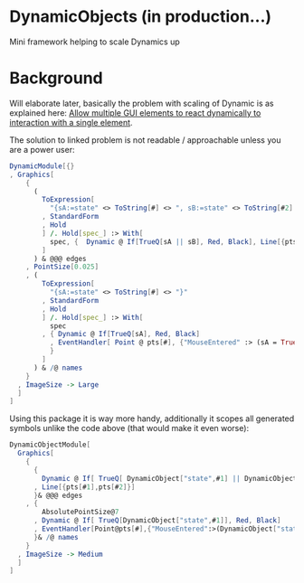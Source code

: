 # DynamicObjects (in production...)

Mini framework helping to scale Dynamics up

# Background 

Will elaborate later, basically the problem with scaling of Dynamic is as explained here: [Allow multiple GUI elements to react dynamically to interaction with a single element](https://mathematica.stackexchange.com/q/128344/5478).

The solution to linked problem is not readable / approachable unless you are a power user:


```Mathematica
DynamicModule[{}
, Graphics[
    {
      (
        ToExpression[
          "{sA:=state" <> ToString[#] <> ", sB:=state" <> ToString[#2] <> "}"
        , StandardForm
        , Hold
        ] /. Hold[spec_] :> With[
          spec, {  Dynamic @ If[TrueQ[sA || sB], Red, Black], Line[{pts[#1], pts[#2]}] }
        ]
      ) & @@@ edges
    , PointSize[0.025]
    , (
        ToExpression[
          "{sA:=state" <> ToString[#] <> "}"
        , StandardForm
        , Hold
        ] /. Hold[spec_] :> With[
          spec
        , { Dynamic @ If[TrueQ[sA], Red, Black]
          , EventHandler[ Point @ pts[#], {"MouseEntered" :> (sA = True), "MouseExited" :> (sA = False)}  ]
          }
        ]
      ) & /@ names
    }
  , ImageSize -> Large
  ]
]
```

Using this package it is way more handy, additionally it scopes all generated symbols unlike the code above (that would make it even worse):

```Mathematica
DynamicObjectModule[ 
  Graphics[
    { 
      { 
        Dynamic @ If[ TrueQ[ DynamicObject["state",#1] || DynamicObject["state", #2] ], Red, Black]
      , Line[{pts[#1],pts[#2]}]
      }& @@@ edges    
    , {
        AbsolutePointSize@7
      , Dynamic @ If[ TrueQ[DynamicObject["state",#1]], Red, Black]
      , EventHandler[Point@pts[#],{"MouseEntered":>(DynamicObject["state",#1]=True),"MouseExited":>(DynamicObject["state",#1]=False)}]
      }& /@ names
    }
  , ImageSize -> Medium
  ]
]
```